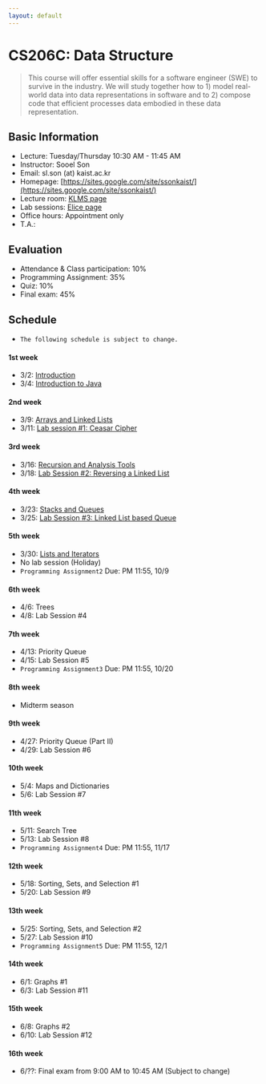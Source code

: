 ```yaml
---
layout: default
---
```


# **CS206C**: Data Structure

> This course will offer essential skills for a software engineer (SWE) to survive in the industry. We will study together how to 1) model real-world data into data representations in software and to 2) compose code that efficient processes data embodied in these data representation.  


## Basic Information
 * Lecture: Tuesday/Thursday 10:30 AM - 11:45 AM
 * Instructor: Sooel Son
 * Email: sl.son (at) kaist.ac.kr
 * Homepage: [https://sites.google.com/site/ssonkaist/](https://sites.google.com/site/ssonkaist/)
 * Lecture room: [KLMS page](https://klms.kaist.ac.kr/course/view.php?id=118938)
 * Lab sessions: [Elice page](https://kaist.elice.io/courses/4943/lectures/all) 
 * Office hours: Appointment only
 * T.A.: 
 
## Evaluation
 * Attendance & Class participation: 10%
 * Programming Assignment: 35%
 * Quiz: 10%
 * Final exam: 45%

## Schedule

- `The following schedule is subject to change.`

#### 1st week
- 3/2: [Introduction](http://klms.kaist.ac.kr/mod/ubfile/view.php?id=431207)
- 3/4: [Introduction to Java](http://klms.kaist.ac.kr/mod/ubfile/view.php?id=433394)

#### 2nd week
- 3/9: [Arrays and Linked Lists](http://klms.kaist.ac.kr/mod/resource/view.php?id=436491)
- 3/11: [Lab session #1: Ceasar Cipher](https://kaist.elice.io/courses/4943/lectures/32680)

#### 3rd week
- 3/16: [Recursion and Analysis Tools](http://klms.kaist.ac.kr/mod/resource/view.php?id=436491)
- 3/18: [Lab Session #2: Reversing a Linked List](https://kaist.elice.io/courses/4943/lectures/32683)

#### 4th week
- 3/23: [Stacks and Queues](http://klms.kaist.ac.kr/mod/resource/view.php?id=444996)
- 3/25: [Lab Session #3: Linked List based Queue](https://kaist.elice.io/courses/4943/lectures/32685)

#### 5th week
- 3/30: [Lists and Iterators](http://klms.kaist.ac.kr/mod/resource/view.php?id=447336)
- No lab session (Holiday)
- `Programming Assignment2` Due: PM 11:55, 10/9 
 
#### 6th week
- 4/6: Trees
- 4/8: Lab Session #4

#### 7th week
- 4/13: Priority Queue
- 4/15: Lab Session #5
- `Programming Assignment3` Due: PM 11:55, 10/20

#### 8th week
- Midterm season

#### 9th week
- 4/27: Priority Queue (Part II)
- 4/29: Lab Session #6
  
#### 10th week
- 5/4: Maps and Dictionaries
- 5/6: Lab Session #7

#### 11th week
- 5/11: Search Tree
- 5/13: Lab Session #8
- `Programming Assignment4` Due: PM 11:55, 11/17
  
#### 12th week
- 5/18: Sorting, Sets, and Selection #1
- 5/20: Lab Session #9
  
#### 13th week
- 5/25: Sorting, Sets, and Selection #2
- 5/27: Lab Session #10
- `Programming Assignment5` Due: PM 11:55, 12/1

#### 14th week
- 6/1: Graphs #1
- 6/3: Lab Session #11

#### 15th week
- 6/8: Graphs #2
- 6/10: Lab Session #12

#### 16th week
- 6/??: Final exam from 9:00 AM to 10:45 AM (Subject to change)
